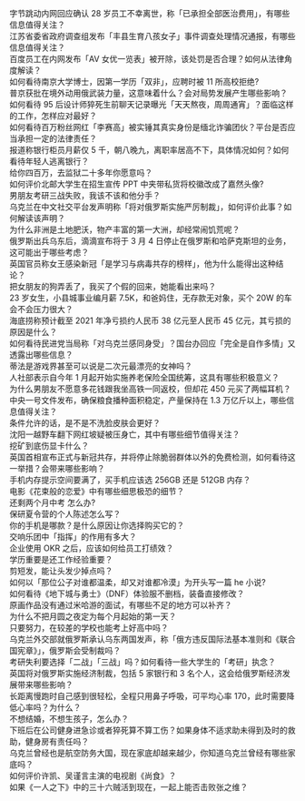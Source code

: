 字节跳动内网回应确认 28 岁员工不幸离世，称「已承担全部医治费用」，有哪些信息值得关注？  
江苏省委省政府调查组发布「丰县生育八孩女子」事件调查处理情况通报，有哪些信息值得关注？  
百度员工在内网发布「AV 女优一览表」被开除，该处罚是否合理？如何从法律角度解读？  
如何看待南京大学博士，因第一学历「双非」，应聘时被 11 所高校拒绝?  
普京获批在境外动用俄武装力量，这意味着什么？会对局势发展产生哪些影响？  
如何看待 95 后设计师猝死生前聊天记录曝光「天天熬夜，周周通宵」？面临这样的工作，怎样应对最好？  
如何看待百万粉丝网红「李赛高」被实锤其真实身份是缅北诈骗团伙？平台是否应当承担一定的法律责任？  
报道称银行柜员月薪仅 5 千，朝八晚九，离职率居高不下，具体情况如何？如何看待年轻人逃离银行？  
给你四百万，去监狱二十多年你愿意吗？  
如何评价北邮大学生在招生宣传 PPT 中夹带私货将校徽改成了嘉然头像?  
男朋友考研三战失败，我该不该和他分手？  
乌克兰在中文社交平台发声明称「将对俄罗斯实施严厉制裁」，如何评价此事？如何解读该声明？  
为什么非洲是土地肥沃，物产丰富的第一大洲，却经常闹饥荒呢？  
俄罗斯出兵乌东后，滴滴宣布将于 3 月 4 日停止在俄罗斯和哈萨克斯坦的业务，这可能出于哪些考虑？  
英国官员称女王感染新冠「是学习与病毒共存的榜样」，他为什么能得出这种结论？  
把女朋友的狗弄丢了，我买了个假的回来，她能看出来吗？  
23 岁女生，小县城事业编月薪 7.5K，和爸妈住，无存款无对象，买个 20W 的车会不会压力很大？  
海底捞称预计截至 2021 年净亏损约人民币 38 亿元至人民币 45 亿元，其亏损的原因是什么？  
如何看待民进党当局称「对乌克兰感同身受」？国台办回应「完全是自作多情」又透露出哪些信息？  
蒂法是游戏界甚至可以说是二次元最漂亮的女神吗？  
人社部表示自今年 1 月起开始实施养老保险全国统筹，这具有哪些积极意义？  
为什么男朋友不愿意多花钱跟我坐高铁一同返校，但却花 450 元买了两幅耳机？  
中央一号文件发布，确保粮食播种面积稳定，产量保持在 1.3 万亿斤以上，哪些信息值得关注？  
条件允许的话，是不是不洗脸皮肤会更好？  
沈阳一越野车翻下网红坡疑被压身亡，其中有哪些细节值得关注？  
挖矿到底伤显卡什么？  
英国首相宣布正式与新冠共存，并将停止除脆弱群体以外的免费检测，如何看待这一举措？会带来哪些影响？  
手机内存提示空间要满了，买手机应该选 256GB 还是 512GB 内存？  
电影《花束般的恋爱》中有哪些细思极恐的细节？  
还剩两个月中考 怎么办?  
保研夏令营的个人陈述怎么写？  
你的手机是哪款？是什么原因让你选择购买它的？  
交响乐团中「指挥」的作用有多大？  
企业使用 OKR 之后，应该如何给员工打绩效？  
学历重要是还工作经验重要？  
剪短发，能让头发少掉点吗？  
如何以「那位公子对谁都温柔，却又对谁都冷漠」为开头写一篇 he 小说?  
如何看待《地下城与勇士》（DNF）体验服不删档，装备直接修改？  
原画作品没有通过米哈游的面试，有哪些不足的地方可以补齐？  
为什么不把月圆之夜定为每个月起始的第一天？  
只要努力，在较差的学校也能考上好高中吗？  
乌克兰外交部就俄罗斯承认乌东两国发声，称「俄方违反国际法基本准则和《联合国宪章》」，俄罗斯会受制裁吗？  
考研失利要选择「二战」「三战」吗？如何看待一些大学生的「考研」执念？  
英国将对俄罗斯实施经济制裁，包括 5 家银行和 3 名个人，这会给俄罗斯经济发展带来哪些影响？  
长距离慢跑时自己感到很轻松，全程只用鼻子呼吸，可平均心率 170，此时需要降低心率吗？为什么？  
不想结婚，不想生孩子，怎么办？  
下班后在公司健身进急诊或者猝死算不算工伤？如果身体不适求助未得到及时的救助，健身房有责任吗？  
乌克兰曾经也是航空防务大国，现在家底却越来越少，你知道乌克兰曾经有哪些家底吗？  
如何评价许凯、吴谨言主演的电视剧《尚食》？  
如果《一人之下》中的三十六贼活到现在，一起上能否击败张之维？  

